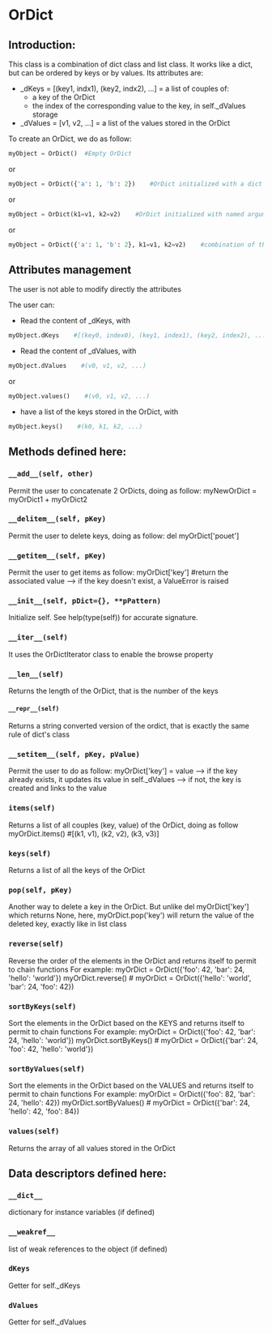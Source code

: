 # OrDict

## Introduction:
This class is a combination of dict class and list class.
It works like a dict, but can be ordered by keys or by values.
Its attributes are:
 
 - _dKeys = [(key1, indx1), (key2, indx2), ...] = a list of couples of:
   - a key of the OrDict
   - the index of the corresponding value to the key, in self._dValues storage
 - _dValues = [v1, v2, ...] = a list of the values stored in the OrDict
 
To create an OrDict, we do as follow:
``` python
myObject = OrDict()  #Empty OrDict
```
or
``` python
myObject = OrDict({'a': 1, 'b': 2})    #OrDict initialized with a dict
```
or
``` python
myObject = OrDict(k1=v1, k2=v2)    #OrDict initialized with named arguments
```
or
``` python
myObject = OrDict({'a': 1, 'b': 2}, k1=v1, k2=v2)    #combination of the 2 previous ways
```

## Attributes management
The user is not able to modify directly the attributes

The user can:
- Read the content of _dKeys, with
``` python
myObject.dKeys    #[(key0, index0), (key1, index1), (key2, index2), ...]
```
- Read the content of _dValues, with
``` python
myObject.dValues    #(v0, v1, v2, ...)
```
or
``` python
myObject.values()    #(v0, v1, v2, ...)
```
- have a list of the keys stored in the OrDict, with
``` python
myObject.keys()    #(k0, k1, k2, ...)
```


## Methods defined here:

### `__add__(self, other)`
 Permit the user to concatenate 2 OrDicts, doing as follow:
 myNewOrDict = myOrDict1 + myOrDict2
### `__delitem__(self, pKey)`
 Permit the user to delete keys, doing as follow:
 del myOrDict['pouet']
  
### `__getitem__(self, pKey)`
 Permit the user to get items as follow:
 myOrDict['key'] #return the associated value
 --> if the key doesn't exist, a ValueError is raised
   
### `__init__(self, pDict={}, **pPattern)`
 Initialize self.  See help(type(self)) for accurate signature.
 
### `__iter__(self)`
 It uses the OrDictIterator class to enable the browse property
  
### `__len__(self)`
 Returns the length of the OrDict, that is the number of the keys
  
#### `__repr__(self)`
 Returns a string converted version of the ordict, that is exactly the same rule of dict's class
 
### `__setitem__(self, pKey, pValue)`
 Permit the user to do as follow:
 myOrDict['key'] = value
 --> if the key already exists, it updates its value in self._dValues
 --> if not, the key is created and links to the value

### `items(self)`
 Returns a list of all couples (key, value) of the OrDict, doing as follow
 myOrDict.items() #[(k1, v1), (k2, v2), (k3, v3)]
   
### `keys(self)`
Returns a list of all the keys of the OrDict
  
### `pop(self, pKey)`
 Another way to delete a key in the OrDict.
 But unlike
 del myOrDict['key']
 which returns None,
 here,
 myOrDict.pop('key')
 will return the value of the deleted key, exactly like in list class
   
### `reverse(self)`
 Reverse the order of the elements in the OrDict and returns itself to permit to chain functions
 For example:
 myOrDict = OrDict({'foo': 42, 'bar': 24, 'hello': 'world'})
 myOrDict.reverse() # myOrDict = OrDict({'hello': 'world', 'bar': 24, 'foo': 42})
   
### `sortByKeys(self)`
 Sort the elements in the OrDict based on the KEYS and returns itself to permit to chain functions
 For example:
 myOrDict = OrDict({'foo': 42, 'bar': 24, 'hello': 'world'})
 myOrDict.sortByKeys() # myOrDict = OrDict({'bar': 24, 'foo': 42, 'hello': 'world'})
   
### `sortByValues(self)`
 Sort the elements in the OrDict based on the VALUES and returns itself to permit to chain functions
 For example:
 myOrDict = OrDict({'foo': 82, 'bar': 24, 'hello': 42})
 myOrDict.sortByValues() # myOrDict = OrDict({'bar': 24, 'hello': 42, 'foo': 84})
  
### `values(self)`
 Returns the array of all values stored in the OrDict
 
## Data descriptors defined here:
### `__dict__`
 dictionary for instance variables (if defined)
 
### `__weakref__`
 list of weak references to the object (if defined)

### `dKeys`
 Getter for self._dKeys
   
### `dValues`
 Getter for self._dValues
 
 
